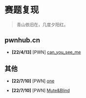 # 赛题复现

> 青山依旧在，几度夕阳红。

## pwnhub.cn

- **[22/4/13]** [PWN] [can_you_see_me](/reproduce/220413-canyouseeme)


## 其他

- **[22/7/10]** [PWN] [one](/reproduce/220710-one)

- **[22/7/10]** [PWN] [Mute&Blind](/reproduce/220710-MuteBuild)

